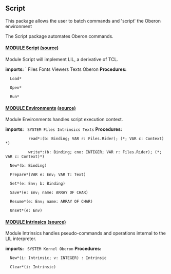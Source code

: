 ## Script
This package allows the user to batch commands and 'script' the Oberon environment


The Script package automates Oberon commands.


#### [MODULE Script](https://github.com/io-core/doc/blob/main/stdlib/Script/Script.md) [(source)](https://github.com/io-core/Script/blob/main/Script.Mod)
Module Script will implement LIL, a derivative of TCL.


  **imports:** ` Files Fonts Viewers Texts Oberon
**Procedures:**
```
  Load*

  Open*

  Run*

```


#### [MODULE Environments](https://github.com/io-core/doc/blob/main/stdlib/Script/Environments.md) [(source)](https://github.com/io-core/Script/blob/main/Environments.Mod)
Module Environments handles script execution context.


  **imports:** ` SYSTEM Files Intrinsics Texts`
**Procedures:**
```
          read*:(b: Binding; VAR r: Files.Rider); (*; VAR c: Context) *)

          write*:(b: Binding; cno: INTEGER; VAR r: Files.Rider); (*; VAR c: Context)*)

  New*(b: Binding)

  Prepare*(VAR e: Env; VAR T: Text)

  Set*(e: Env; b: Binding)

  Save*(e: Env; name: ARRAY OF CHAR)

  Resume*(e: Env; name: ARRAY OF CHAR)

  Unset*(e: Env)

```


#### [MODULE Intrinsics](https://github.com/io-core/doc/blob/main/stdlib/Script/Intrinsics.md) [(source)](https://github.com/io-core/Script/blob/main/Intrinsics.Mod)
Module Intrinsics handles pseudo-commands and operations internal to the LIL interpreter.


**imports:** ` SYSTEM Kernel Oberon`
**Procedures:**
```
  New*(i: Intrinsic; v: INTEGER) : Intrinsic

  Clear*(i: Intrinsic)

```
